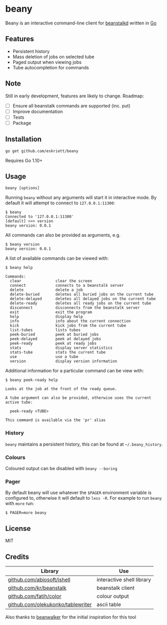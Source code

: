 # beany

Beany is an interactive command-line client for
[beanstalkd](https://github.com/kr/beanstalkd) written in
[Go](https://golang.org/)

## Features

* Persistent history
* Mass deletion of jobs on selected tube
* Paged output when viewing jobs
* Tube autocompletion for commands

## Note

Still in early development, features are likely to change. Roadmap:

* [ ] Ensure all beanstalk commands are supported (inc. put)
* [ ] Improve documentation
* [ ] Tests
* [ ] Package

## Installation

```
go get github.com/eskriett/beany
```

Requires Go 1.10+

## Usage

```
beany [options]
```

Running `beany` without any arguments will start it in interactive mode. By
default it will attempt to connect to `127.0.0.1:11300`:

```
$ beany
Connected to '127.0.0.1:11300'
[default] >>> version
beany version: 0.0.1
```

All commands can also be provided as arguments, e.g.

```
$ beany version
beany version: 0.0.1
```

A list of available commands can be viewed with:

```
$ beany help

Commands:
  clear               clear the screen
  connect             connects to a beanstalk server
  delete              delete a job
  delete-buried       deletes all buried jobs on the current tube
  delete-delayed      deletes all delayed jobs on the current tube
  delete-ready        deletes all ready jobs on the current tube
  disconnect          disconnects from the beanstalk server
  exit                exit the program
  help                display help
  info                info about the current connection
  kick                kick jobs from the current tube
  list-tubes          lists tubes
  peek-buried         peek at buried jobs
  peek-delayed        peek at delayed jobs
  peek-ready          peek at ready jobs
  stats               display server statistics
  stats-tube          stats the current tube
  use                 use a tube
  version             display version information
```

Additional information for a particular command can be view with:

```
$ beany peek-ready help

Looks at the job at the front of the ready queue.

A tube argument can also be provided, otherwise uses the current active tube:

  peek-ready <TUBE>

This command is available via the 'pr' alias
```

### History

`beany` maintains a persistent history, this can be found at `~/.beany_history`.

### Colours

Coloured output can be disabled with `beany --boring`

### Pager

By default beany will use whatever the `$PAGER` environment variable is
configured to, otherwise it will default to `less -R`. For example to run
`beany` with `more` run:

```
$ PAGER=more beany
```

## License

MIT

## Credits

Library | Use
------- | -----
[github.com/abiosoft/ishell](https://github.com/abiosoft/ishell) | interactive shell library
[github.com/kr/beanstalk](https://github.com/kr/beanstalk) | beanstalk client
[github.com/fatih/color](https://github.com/fatih/color) | colour output
[github.com/olekukonko/tablewriter](https://github.com/olekukonko/tablewriter) | ascii table

Also thanks to [beanwalker](https://github.com/kadekcipta/beanwalker) for the
initial inspiration for this tool
